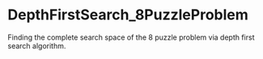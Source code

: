 # DepthFirstSearch_8PuzzleProblem

Finding the complete search space of the 8 puzzle problem via depth first search algorithm.
